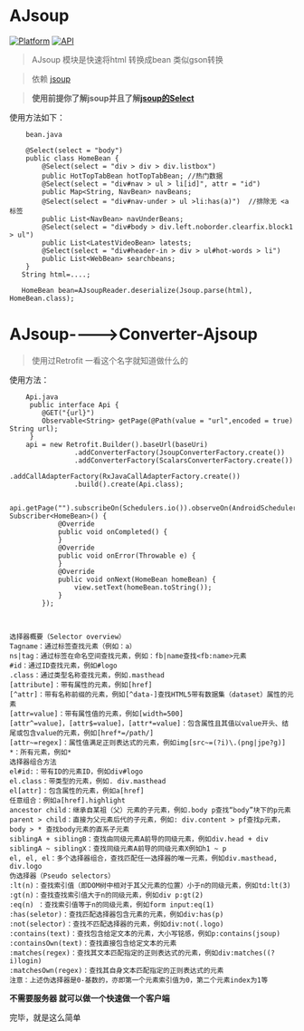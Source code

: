 # AJsoup
    
[![Platform](https://img.shields.io/badge/platform-Android-yellow.svg)](https://www.android.com)
[![API](https://img.shields.io/badge/API-14%2B-brightgreen.svg?style=flat)](https://android-arsenal.com/api?level=14)

> AJsoup 模块是快速将html 转换成bean  类似gson转换 

> 依赖 [jsoup](https://github.com/jhy/jsoup)

> **使用前提你了解jsoup并且了解[jsoup的Select](https://jsoup.org/apidocs/index.html?org/jsoup/select/Selector.html)**
 

使用方法如下：
```
    bean.java

    @Select(select = "body")
    public class HomeBean {
        @Select(select = "div > div > div.listbox")
        public HotTopTabBean hotTopTabBean; //热门数据
        @Select(select = "div#nav > ul > li[id]", attr = "id")
        public Map<String, NavBean> navBeans;
        @Select(select = "div#nav-under > ul >li:has(a)")  //排除无 <a 标签
        public List<NavBean> navUnderBeans;
        @Select(select = "div#body > div.left.noborder.clearfix.block1 > ul")
        public List<LatestVideoBean> latests;
        @Select(select = "div#header-in > div > ul#hot-words > li")
        public List<WebBean> searchbeans;
    }
   String html=....;

   HomeBean bean=AJsoupReader.deserialize(Jsoup.parse(html), HomeBean.class);

```

# AJsoup---->Converter-Ajsoup   

> 使用过Retrofit  一看这个名字就知道做什么的

使用方法：
```  
    Api.java
     public interface Api {
        @GET("{url}")
        Observable<String> getPage(@Path(value = "url",encoded = true) String url);
     }
    api = new Retrofit.Builder().baseUrl(baseUri)
                .addConverterFactory(JsoupConverterFactory.create())
                .addConverterFactory(ScalarsConverterFactory.create())
                .addCallAdapterFactory(RxJavaCallAdapterFactory.create())
                .build().create(Api.class);
    
    api.getPage("").subscribeOn(Schedulers.io()).observeOn(AndroidSchedulers.mainThread()).subscribe(new Subscriber<HomeBean>() {
            @Override
            public void onCompleted() {
            }
            @Override
            public void onError(Throwable e) {
            }
            @Override
            public void onNext(HomeBean homeBean) {
                view.setText(homeBean.toString());
            }
        });

    
```

    选择器概要（Selector overview）
    Tagname：通过标签查找元素（例如：a）
    ns|tag：通过标签在命名空间查找元素，例如：fb|name查找<fb:name>元素
    #id：通过ID查找元素，例如#logo
    .class：通过类型名称查找元素，例如.masthead
    [attribute]：带有属性的元素，例如[href]
    [^attr]：带有名称前缀的元素，例如[^data-]查找HTML5带有数据集（dataset）属性的元素
    [attr=value]：带有属性值的元素，例如[width=500]
    [attr^=value]，[attr$=value]，[attr*=value]：包含属性且其值以value开头、结尾或包含value的元素，例如[href*=/path/]
    [attr~=regex]：属性值满足正则表达式的元素，例如img[src~=(?i)\.(png|jpe?g)]
    *：所有元素，例如*
    选择器组合方法
    el#id:：带有ID的元素ID，例如div#logo
    el.class：带类型的元素，例如. div.masthead
    el[attr]：包含属性的元素，例如a[href]
    任意组合：例如a[href].highlight
    ancestor child：继承自某祖（父）元素的子元素，例如.body p查找“body”块下的p元素
    parent > child：直接为父元素后代的子元素，例如: div.content > pf查找p元素，body > * 查找body元素的直系子元素
    siblingA + siblingB：查找由同级元素A前导的同级元素，例如div.head + div
    siblingA ~ siblingX：查找同级元素A前导的同级元素X例如h1 ~ p
    el, el, el：多个选择器组合，查找匹配任一选择器的唯一元素，例如div.masthead, div.logo
    伪选择器（Pseudo selectors）
    :lt(n)：查找索引值（即DOM树中相对于其父元素的位置）小于n的同级元素，例如td:lt(3)
    :gt(n)：查找查找索引值大于n的同级元素，例如div p:gt(2)
    :eq(n) ：查找索引值等于n的同级元素，例如form input:eq(1)
    :has(seletor)：查找匹配选择器包含元素的元素，例如div:has(p)
    :not(selector)：查找不匹配选择器的元素，例如div:not(.logo)
    :contains(text)：查找包含给定文本的元素，大小写铭感，例如p:contains(jsoup)
    :containsOwn(text)：查找直接包含给定文本的元素
    :matches(regex)：查找其文本匹配指定的正则表达式的元素，例如div:matches((?i)login)
    :matchesOwn(regex)：查找其自身文本匹配指定的正则表达式的元素
    注意：上述伪选择器是0-基数的，亦即第一个元素索引值为0，第二个元素index为1等
**不需要服务器 就可以做一个快速做一个客户端**

完毕，就是这么简单
